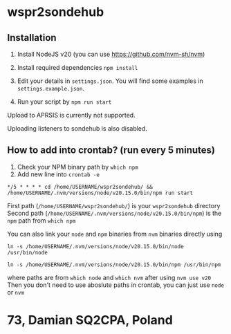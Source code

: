 # wspr2sondehub

## Installation

1. Install NodeJS v20 (you can use https://github.com/nvm-sh/nvm)

2. Install required dependencies `npm install`

3. Edit your details in `settings.json`. You will find some examples in `settings.example.json`.

4. Run your script by `npm run start`

Upload to APRSIS is currently not supported.

Uploading listeners to sondehub is also disabled.

## How to add into crontab? (run every 5 minutes)

1. Check your NPM binary path by `which npm`
2. Add new line into `crontab -e`

`*/5 * * * * cd /home/USERNAME/wspr2sondehub/ && /home/USERNAME/.nvm/versions/node/v20.15.0/bin/npm run start`

First path (`/home/USERNAME/wspr2sondehub/`) is your `wspr2sondehub` directory
Second path (`/home/USERNAME/.nvm/versions/node/v20.15.0/bin/npm`) is the `npm` path from `which npm`

You can also link your `node` and `npm` binaries from `nvm` binaries directly using

`ln -s /home/USERNAME/.nvm/versions/node/v20.15.0/bin/node /usr/bin/node`

`ln -s /home/USERNAME/.nvm/versions/node/v20.15.0/bin/npm /usr/bin/npm`

where paths are from `which node` and `which nvm` after using `nvm use v20`
Then you don't need to use aboslute paths in crontab, you can just use `node` or `nvm`

# 73, Damian SQ2CPA, Poland
